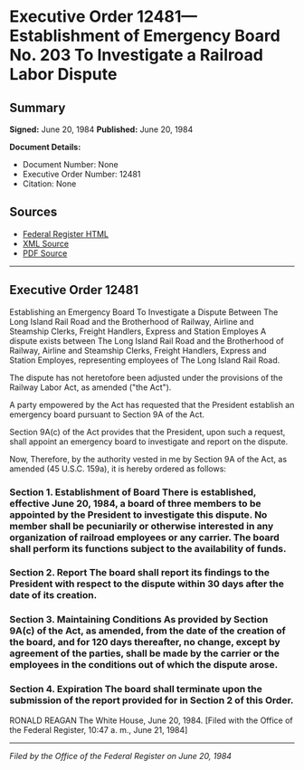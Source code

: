 # Executive Order 12481—Establishment of Emergency Board No. 203 To Investigate a Railroad Labor Dispute

## Summary

**Signed:** June 20, 1984
**Published:** June 20, 1984

**Document Details:**
- Document Number: None
- Executive Order Number: 12481
- Citation: None

## Sources
- [Federal Register HTML](https://www.presidency.ucsb.edu/documents/executive-order-12481-establishment-emergency-board-no-203-investigate-railroad-labor)
- [XML Source](None)
- [PDF Source](None)

---

## Executive Order 12481

Establishing an Emergency Board To Investigate a Dispute Between The Long Island Rail Road and the Brotherhood of Railway, Airline and Steamship Clerks, Freight Handlers, Express and Station Employes
A dispute exists between The Long Island Rail Road and the Brotherhood of Railway, Airline and Steamship Clerks, Freight Handlers, Express and Station Employes, representing employees of The Long Island Rail Road.

The dispute has not heretofore been adjusted under the provisions of the Railway Labor Act, as amended ("the Act").

A party empowered by the Act has requested that the President establish an emergency board pursuant to Section 9A of the Act.

Section 9A(c) of the Act provides that the President, upon such a request, shall appoint an emergency board to investigate and report on the dispute.

Now, Therefore, by the authority vested in me by Section 9A of the Act, as amended (45 U.S.C. 159a), it is hereby ordered as follows:
### Section 1. Establishment of Board There is established, effective June 20, 1984, a board of three members to be appointed by the President to investigate this dispute. No member shall be pecuniarily or otherwise interested in any organization of railroad employees or any carrier. The board shall perform its functions subject to the availability of funds.

### Section 2. Report The board shall report its findings to the President with respect to the dispute within 30 days after the date of its creation.

### Section 3. Maintaining Conditions As provided by Section 9A(c) of the Act, as amended, from the date of the creation of the board, and for 120 days thereafter, no change, except by agreement of the parties, shall be made by the carrier or the employees in the conditions out of which the dispute arose.

### Section 4. Expiration The board shall terminate upon the submission of the report provided for in Section 2 of this Order.

RONALD REAGAN
The White House,
June 20, 1984.
[Filed with the Office of the Federal Register, 10:47 a. m., June 21, 1984]

---

*Filed by the Office of the Federal Register on June 20, 1984*
